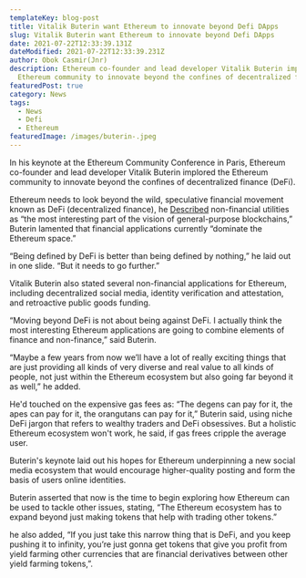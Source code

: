 ```yaml
---
templateKey: blog-post
title: Vitalik Buterin want Ethereum to innovate beyond Defi DApps
slug: Vitalik Buterin want Ethereum to innovate beyond Defi DApps
date: 2021-07-22T12:33:39.131Z
dateModified: 2021-07-22T12:33:39.231Z
author: Obok Casmir(Jnr)
description: Ethereum co-founder and lead developer Vitalik Buterin implored the
  Ethereum community to innovate beyond the confines of decentralized finance.
featuredPost: true
category: News
tags:
  - News
  - Defi
  - Ethereum
featuredImage: /images/buterin-.jpeg
---
```


In his keynote at the Ethereum Community Conference in Paris, Ethereum co-founder and lead developer Vitalik Buterin implored the Ethereum community to innovate beyond the confines of decentralized finance (DeFi).

Ethereum needs to look beyond the wild, speculative financial movement known as DeFi (decentralized finance), he [Described](https://www.youtube.com/watch?app=desktop&v=oLsb7clrXMQ4) non-financial utilities as “the most interesting part of the vision of general-purpose blockchains,” Buterin lamented that financial applications currently “dominate the Ethereum space.”

“Being defined by DeFi is better than being defined by nothing,” he laid out in one slide. “But it needs to go further.”

Vitalik Buterin also stated several non-financial applications for Ethereum, including decentralized social media, identity verification and attestation, and retroactive public goods funding.

“Moving beyond DeFi is not about being against DeFi. I actually think the most interesting Ethereum applications are going to combine elements of finance and non-finance,” said Buterin.

“Maybe a few years from now we’ll have a lot of really exciting things that are just providing all kinds of very diverse and real value to all kinds of people, not just within the Ethereum ecosystem but also going far beyond it as well,” he added.

He'd touched on the expensive gas fees as: “The degens can pay for it, the apes can pay for it, the orangutans can pay for it,” Buterin said, using niche DeFi jargon that refers to wealthy traders and DeFi obsessives. But a holistic Ethereum ecosystem won't work, he said, if gas frees cripple the average user.

Buterin's keynote laid out his hopes for Ethereum underpinning a new social media ecosystem that would encourage higher-quality posting and form the basis of users online identities.

Buterin asserted that now is the time to begin exploring how Ethereum can be used to tackle other issues, stating, “The Ethereum ecosystem has to expand beyond just making tokens that help with trading other tokens.”

he also added, “If you just take this narrow thing that is DeFi, and you keep pushing it to infinity, you’re just gonna get tokens that give you profit from yield farming other currencies that are financial derivatives between other yield farming tokens,”.
